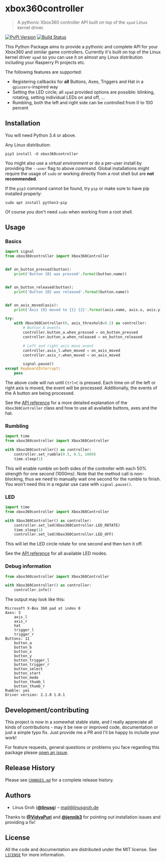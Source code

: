 # xbox360controller
> A pythonic Xbox360 controller API built on top of the `xpad` Linux kernel driver.

[![PyPI Version][pypi-image]][pypi-url] [![Build Status][travis-image]][travis-url]

This Python Package aims to provide a pythonic and complete API for your Xbox360 and similar game controllers.
Currently it's built on top of the Linux kernel driver `xpad` so you can use it on almost any Linux distribution including your Rasperry Pi projects etc.

The following features are supported:

- Registering callbacks for **all** Buttons, Axes, Triggers and Hat in a `gpiozero`-inspired way
- Setting the LED circle; all `xpad` provided options are possible: blinking, rotating, setting individual LEDs on and off, ...
- Rumbling, both the left and right side can be controlled from 0 to 100 percent

## Installation

You will need Python 3.4 or above.

Any Linux distribution:

```
pip3 install -U xbox360controller
```

You might also use a _virtual environment_ or do a per-user install by providing the `--user` flag to above command.
Global installations might require the usage of `sudo` or working directly from a root shell but are **not recommended**.

If the `pip3` command cannot be found, try `pip` or make sure to have pip installed properly:

```
sudo apt install python3-pip
```

Of course you don't need `sudo` when working from a root shell.

## Usage

### Basics

```python
import signal
from xbox360controller import Xbox360Controller


def on_button_pressed(button):
    print('Button {0} was pressed'.format(button.name))


def on_button_released(button):
    print('Button {0} was released'.format(button.name))


def on_axis_moved(axis):
    print('Axis {0} moved to {1} {2}'.format(axis.name, axis.x, axis.y))

try:
    with Xbox360Controller(0, axis_threshold=0.2) as controller:
        # Button A events
        controller.button_a.when_pressed = on_button_pressed
        controller.button_a.when_released = on_button_released

        # Left and right axis move event
        controller.axis_l.when_moved = on_axis_moved
        controller.axis_r.when_moved = on_axis_moved

        signal.pause()
except KeyboardInterrupt:
    pass
```

The above code will run until `Ctrl+C` is pressed. Each time on of the left or right axis is moved, the event will be processed. Additionally, the events of the A button are being processed.

See the [API reference](https://github.com/linusg/xbox360controller/blob/master/docs/API.md#xbox360controller-parameters) for a more detailed explanation of the `Xbox360Controller` class and how to use all available buttons, axes and the hat.

### Rumbling

```python
import time
from xbox360controller import Xbox360Controller

with Xbox360Controller() as controller:
    controller.set_rumble(0.5, 0.5, 1000)
    time.sleep(1)
```

This will enable rumble on both sides of the controller with each 50% strength for one second (1000ms). Note that the method call is non-blocking, thus we need to manually wait one second for the rumble to finish. You won't need this in a regular use case with `signal.pause()`.

### LED

```python
import time
from xbox360controller import Xbox360Controller

with Xbox360Controller() as controller:
    controller.set_led(Xbox360Controller.LED_ROTATE)
    time.sleep(1)
    controller.set_led(Xbox360Controller.LED_OFF)
```

This will let the LED circle rotate for one second and then turn it off.

See the [API reference](https://github.com/linusg/xbox360controller/blob/master/docs/API.md#led) for all available LED modes.

### Debug information

```python
from xbox360controller import Xbox360Controller

with Xbox360Controller() as controller:
    controller.info()
```

The output may look like this:

```
Microsoft X-Box 360 pad at index 0
Axes: 5
	axis_l
	axis_r
	hat
	trigger_l
	trigger_r
Buttons: 11
	button_a
	button_b
	button_x
	button_y
	button_trigger_l
	button_trigger_r
	button_select
	button_start
	button_mode
	button_thumb_l
	button_thumb_r
Rumble: yes
Driver version: 2.1.0 1.0.1
```

## Development/contributing

This project is now in a somewhat stable state, and I really appreciate all kinds of contributions - may it be new or improved code, documentation or just a simple typo fix.
Just provide me a PR and I'll be happy to include your work!

For feature requests, general questions or problems you face regarding this package please [open an issue](https://github.com/linusg/xbox360controller/issues/new).

## Release History

Please see [`CHANGES.md`](https://github.com/linusg/xbox360controller/blob/master/CHANGES.md) for a complete release history.

## Authors

- Linus Groh ([**@linusg**](https://github.com/linusg/)) – mail@linusgroh.de

Thanks to [**@VidyaPuri**](https://github.com/VidyaPuri/) and [**@jennib3**](https://github.com/jennib3/) for pointing out installation issues and providing a fix!

## License

All the code and documentation are distributed under the MIT license. See [`LICENSE`](https://github.com/linusg/xbox360controller/blob/master/LICENSE) for more information.

[pypi-image]: https://img.shields.io/pypi/v/xbox360controller.svg?style=flat-square
[pypi-url]: https://pypi.org/project/xbox360controller/
[travis-image]: https://img.shields.io/travis/linusg/xbox360controller/master.svg?style=flat-square
[travis-url]: https://travis-ci.org/linusg/xbox360controller
